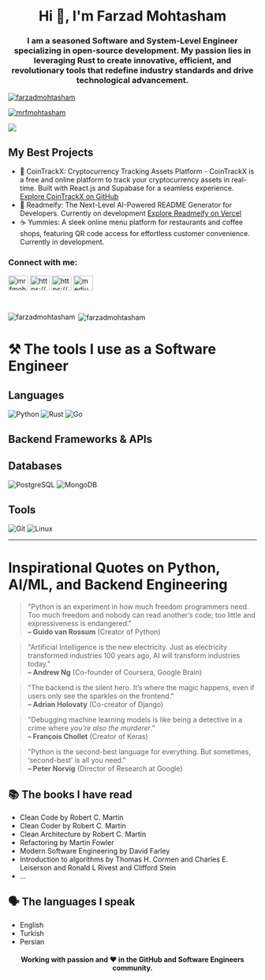 <h1 align="center">Hi 👋, I'm Farzad Mohtasham</h1>
<h3 align="center">
I am a seasoned Software and System-Level Engineer specializing in open‐source development. My passion lies in leveraging Rust to create innovative, efficient, and revolutionary tools that redefine industry standards and drive technological advancement. 
</h3>

<p align="left"><a href="https://github.com/ryo-ma/github-profile-trophy"><img
  src="https://github-profile-trophy.vercel.app/?username=farzadmohtasham&margin-w=8" alt="farzadmohtasham" /></a></p>

<p align="left"><a href="https://twitter.com/mrfmohtasham" target="blank"><img
  src="https://img.shields.io/twitter/follow/mrfmohtasham?logo=twitter&style=for-the-badge" alt="mrfmohtasham" /></a>
</p>

![](https://komarev.com/ghpvc/?username=FarzadMohtasham&style=flat-square)

## My Best Projects
- 💸 CoinTrackX: Cryptocurrency Tracking Assets Platform - CoinTrackX is a free and online platform to track your cryptocurrency assets in real-time. Built with React.js and Supabase for a seamless experience. [Explore CoinTrackX on GitHub](https://github.com/FarzadMohtasham/CoinTrackX)
- 💪 Readmeify: The Next-Level AI-Powered README Generator for Developers. Currently on development [Explore Readmeify on Vercel](https://readmeify.vercel.app/)
- ☕ Yummies: A sleek online menu platform for restaurants and coffee shops, featuring QR code access for effortless customer convenience. Currently in development.

<h3 align="left">Connect with me:</h3>
<p align="left">
  <a href="https://twitter.com/mrfmohtasham" target="blank"><img align="center"
                                                                 src="https://raw.githubusercontent.com/rahuldkjain/github-profile-readme-generator/master/src/images/icons/Social/twitter.svg"
                                                                 alt="mrfmohtasham" height="30" width="40" /></a>
  <a href="https://www.linkedin.com/in/mrfarzadmohtasham" target="blank"><img align="center"
                                                                              src="https://raw.githubusercontent.com/rahuldkjain/github-profile-readme-generator/master/src/images/icons/Social/linked-in-alt.svg"
                                                                              alt="https://www.linkedin.com/in/mrfarzadmohtasham"
                                                                              height="30" width="40" /></a>
  <a href="https://www.instagram.com/mrfarzadmohtasham" target="blank"><img align="center"
                                                                            src="https://raw.githubusercontent.com/rahuldkjain/github-profile-readme-generator/master/src/images/icons/Social/instagram.svg"
                                                                            alt="https://www.instagram.com/mrfarzadmohtasham"
                                                                            height="30" width="40" /></a>
  <a href="https://medium.com/@mrFarzadMohtasham" target="blank"><img align="center" src="https://raw.githubusercontent.com/maurodesouza/profile-readme-generator/master/src/assets/icons/social/medium/default.svg"
                                                                   height="30" width="40"
                                                                   alt="medium logo"/></a>
</p>

<br>

<p><img align="left"
        src="https://github-readme-stats.vercel.app/api/top-langs?username=farzadmohtasham&show_icons=true&locale=en&layout=compact"
        alt="farzadmohtasham" /></p>

<p>&nbsp;<img align="center"
              src="https://github-readme-stats.vercel.app/api?username=farzadmohtasham&show_icons=true&locale=en"
              alt="farzadmohtasham" /></p
<br>

# ⚒️ The tools I use as a Software Engineer

## Languages
![Python](https://img.shields.io/badge/Python-3776AB?style=flat-square&logo=python&logoColor=white&borderRadius=5)
![Rust](https://img.shields.io/badge/Rust-000000?style=flat-square&logo=rust&logoColor=white&borderRadius=5)
![Go](https://img.shields.io/badge/Go-00ADD8?style=flat-square&logo=go&logoColor=white&borderRadius=5)

## Backend Frameworks & APIs

## Databases
![PostgreSQL](https://img.shields.io/badge/PostgreSQL-336791?style=flat-square&logo=postgresql&logoColor=white&borderRadius=5)
![MongoDB](https://img.shields.io/badge/MongoDB-47A248?style=flat-square&logo=mongodb&logoColor=white&borderRadius=5)

## Tools
![Git](https://img.shields.io/badge/Git-F05032?style=flat-square&logo=git&logoColor=white&borderRadius=5)
![Linux](https://img.shields.io/badge/Linux-FCC624?style=flat-square&logo=linux&logoColor=black&borderRadius=5)

---

# Inspirational Quotes on Python, AI/ML, and Backend Engineering  

> "Python is an experiment in how much freedom programmers need. Too much freedom and nobody can read another’s code; too little and expressiveness is endangered."  
> **– Guido van Rossum** (Creator of Python)  

> "Artificial Intelligence is the new electricity. Just as electricity transformed industries 100 years ago, AI will transform industries today."  
> **– Andrew Ng** (Co-founder of Coursera, Google Brain)  

> "The backend is the silent hero. It’s where the magic happens, even if users only see the sparkles on the frontend."  
> **– Adrian Holovaty** (Co-creator of Django)  

> "Debugging machine learning models is like being a detective in a crime where *you’re also the murderer*."  
> **– François Chollet** (Creator of Keras)  

> "Python is the second-best language for everything. But sometimes, ‘second-best’ is all you need."  
> **– Peter Norvig** (Director of Research at Google)  

## 📚 The books I have read
- Clean Code by Robert C. Martin
- Clean Coder by Robert C. Martin
- Clean Architecture by Robert C. Martin
- Refactoring by Martin Fowler
- Modern Software Engineering by David Farley
- Introduction to algorithms by Thomas H. Cormen and Charles E. Leiserson and Ronald L Rivest and Clifford Stein
- ...

## 🗣️ The languages ​​I speak 
- English
- Turkish
- Persian

<h4 align="center">Working with passion and ❤️ in the GitHub and Software Engineers community.</h4>
